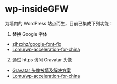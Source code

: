 # wp-insideGFW

为墙内的 WordPress 站点而生，目前已集成下列功能：

1. 替换 Google 字体
  - [zjhzxhz/google-font-fix](https://github.com/zjhzxhz/google-font-fix)
  - [Lomu/wp-acceleration-for-china](https://github.com/Lomu/wp-acceleration-for-china)
2. 通过 https 访问 Gravatar 头像
  - [Gravatar 头像被墙及解决方案](http://www.wpdaxue.com/gravatar-is-blocked.html)
  - [Lomu/wp-acceleration-for-china](https://github.com/Lomu/wp-acceleration-for-china)
